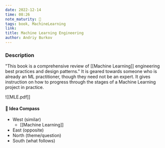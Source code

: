 ```yaml
---
date: 2022-12-14
time: 08:26
note_maturity: 🌱
tags: book, MachineLearning
link:
title: Machine Learning Engineering
author: Andriy Burkov
---
```


### Description
"This book is a comprehensive review of [[Machine Learning]] engineering best practices and design patterns."
It is geared towards someone who is already an ML practitioner, though they need not be an expert.
It gives instruction on how to progress through the stages of a Machine Learning project in practice.
















![[MLE.pdf]]










#### 🧭  Idea Compass
- West  (similar) 
	- [[Machine Learning]]
- East (opposite)
- North (theme/question)
- South (what follows)